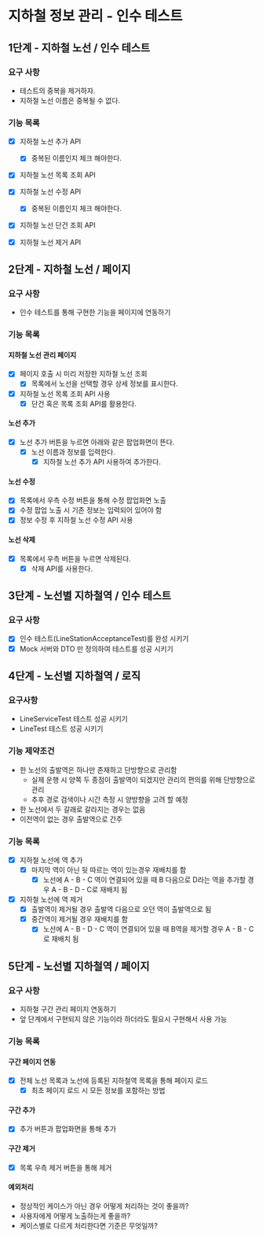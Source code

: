 # 지하철 정보 관리 - 인수 테스트

## 1단계 - 지하철 노선 / 인수 테스트

### 요구 사항
- 테스트의 중복을 제거하자.
- 지하철 노선 이름은 중복될 수 없다.

### 기능 목록
- [x] 지하철 노선 추가 API
    - [x] 중복된 이름인지 체크 해야한다.
    
- [x] 지하철 노선 목록 조회 API

- [x] 지하철 노선 수정 API
    - [x] 중복된 이름인지 체크 해야한다.
    
- [x] 지하철 노선 단건 조회 API

- [x] 지하철 노선 제거 API

## 2단계 - 지하철 노선 / 페이지

### 요구 사항
- 인수 테스트를 통해 구현한 기능을 페이지에 연동하기

### 기능 목록

#### 지하철 노선 관리 페이지
- [x] 페이지 호출 시 미리 저장한 지하철 노선 조회
    - [x] 목록에서 노선을 선택할 경우 상세 정보를 표시한다.
- [x] 지하철 노선 목록 조회 API 사용
    - [x] 단건 혹은 목록 조회 API를 활용한다.

#### 노선 추가
- [x] 노선 추가 버튼을 누르면 아래와 같은 팝업화면이 뜬다.
    - [x] 노선 이름과 정보를 입력한다.
        - [x] 지하철 노선 추가 API 사용하여 추가한다.
        
#### 노선 수정
- [x] 목록에서 우측 수정 버튼을 통해 수정 팝업화면 노출
- [x] 수정 팝업 노출 시 기존 정보는 입력되어 있어야 함
- [x] 정보 수정 후 지하철 노선 수정 API 사용

#### 노선 삭제
- [x] 목록에서 우측 버튼을 누르면 삭제된다.
    - [x] 삭제 API를 사용한다.

## 3단계 - 노선별 지하철역 / 인수 테스트

### 요구 사항  
- [x] 인수 테스트(LineStationAcceptanceTest)를 완성 시키기
- [x] Mock 서버와 DTO 만 정의하여 테스트를 성공 시키기

## 4단계 - 노선별 지하철역 / 로직

### 요구사항
- LineServiceTest 테스트 성공 시키기
- LineTest 테스트 성공 시키기

### 기능 제약조건
- 한 노선의 출발역은 하나만 존재하고 단방향으로 관리함
    - 실제 운행 시 양쪽 두 종점이 출발역이 되겠지만 관리의 편의를 위해 단방향으로 관리
    - 추후 경로 검색이나 시간 측정 시 양방향을 고려 할 예정
- 한 노선에서 두 갈래로 갈라지는 경우는 없음
- 이전역이 없는 경우 출발역으로 간주

### 기능 목록
- [x] 지하철 노선에 역 추가
    - [x] 마지막 역이 아닌 뒷 따르는 역이 있는경우 재배치를 함
        - [x] 노선에 A - B - C 역이 연결되어 있을 때 B 다음으로 D라는 역을 추가할 경우 A - B - D - C로 재배치 됨

- [x] 지하철 노선에 역 제거
    - [x] 출발역이 제거될 경우 출발역 다음으로 오던 역이 출발역으로 됨
    - [x] 중간역이 제거될 경우 재배치를 함
        - [x] 노선에 A - B - D - C 역이 연결되어 있을 때 B역을 제거할 경우 A - B - C로 재배치 됨
        
## 5단계 - 노선별 지하철역 / 페이지

### 요구 사항
- 지하철 구간 관리 페이지 연동하기
- 앞 단계에서 구현되지 않은 기능이라 하더라도 필요시 구현해서 사용 가능

### 기능 목록
#### 구간 페이지 연동
- [x] 전체 노선 목록과 노선에 등록된 지하철역 목록을 통해 페이지 로드
    - [x] 최초 페이지 로드 시 모든 정보를 포함하는 방법
    
#### 구간 추가
- [x] 추가 버튼과 팝업화면을 통해 추가

#### 구간 제거
- [x] 목록 우측 제거 버튼을 통해 제거

#### 예외처리
- 정상적인 케이스가 아닌 경우 어떻게 처리하는 것이 좋을까?
- 사용자에게 어떻게 노출하는게 좋을까?
- 케이스별로 다르게 처리한다면 기준은 무엇일까?